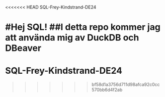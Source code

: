<<<<<<< HEAD
SQL-Frey-Kindstrand-DE24

#Hej SQL!
##I detta repo kommer jag att använda mig av DuckDB och DBeaver
=======
# SQL-Frey-Kindstrand-DE24
>>>>>>> bf58d1a3756d711d98afca92c0cc570bb6d4f2ab
